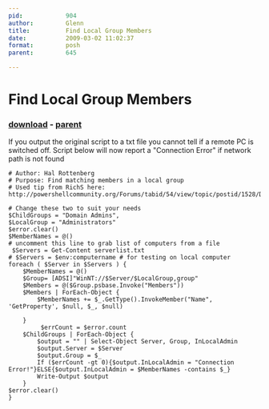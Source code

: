 ```yaml
---
pid:            904
author:         Glenn
title:          Find Local Group Members
date:           2009-03-02 11:02:37
format:         posh
parent:         645

---
```


# Find Local Group Members

### [download](//scripts/904.ps1) - [parent](//scripts/645.md)

If you output the original script to a txt file you cannot tell if a remote PC is switched off.  Script below will now report a "Connection Error" if network path is not found

```posh
# Author: Hal Rottenberg
# Purpose: Find matching members in a local group
# Used tip from RichS here: http://powershellcommunity.org/Forums/tabid/54/view/topic/postid/1528/Default.aspx

# Change these two to suit your needs
$ChildGroups = "Domain Admins",
$LocalGroup = "Administrators"
$error.clear()
$MemberNames = @()
# uncomment this line to grab list of computers from a file
 $Servers = Get-Content serverlist.txt
# $Servers = $env:computername # for testing on local computer
foreach ( $Server in $Servers ) {
	$MemberNames = @()
	$Group= [ADSI]"WinNT://$Server/$LocalGroup,group"
	$Members = @($Group.psbase.Invoke("Members"))
	$Members | ForEach-Object {
		$MemberNames += $_.GetType().InvokeMember("Name", 'GetProperty', $null, $_, $null)
	
	} 
         $errCount = $error.count
	$ChildGroups | ForEach-Object {
		$output = "" | Select-Object Server, Group, InLocalAdmin
		$output.Server = $Server
		$output.Group = $_
		If ($errCount -gt 0){$output.InLocalAdmin = "Connection Error!"}ELSE{$output.InLocalAdmin = $MemberNames -contains $_}
		Write-Output $output
	}
$error.clear()
}
```
